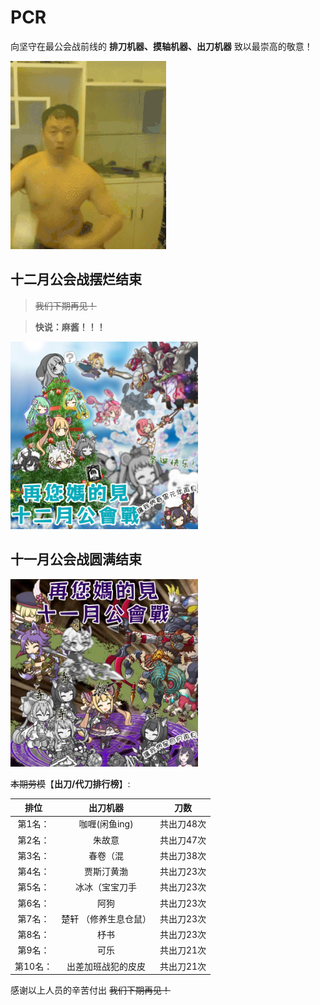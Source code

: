 # PCR
向坚守在最公会战前线的 **排刀机器、摸轴机器、出刀机器** 致以最崇高的敬意！

![salute](docs/salute.gif)

## 十二月公会战摆烂结束
>  ~~我们下期再见！~~

> **快说：麻酱！！！**

<img src="docs/202112.png" width ="300" alt="PCR"/>

## 十一月公会战圆满结束
<img src="docs/202111.png" width ="300" alt="PCR"/>

~~本期劳模~~【**出刀/代刀排行榜**】:

| 排位    | 出刀机器   | 刀数|
| :-------------: | :-------------: |:-------------: |
| 第1名：| 咖喱(闲鱼ing)|  共出刀48次|
| 第2名：| 朱故意 | 共出刀47次|
| 第3名：| 春卷（混 | 共出刀38次|
| 第4名：|贾斯汀黄渤 | 共出刀23次|
| 第5名：| 冰冰（宝宝刀手|  共出刀23次|
| 第6名：| 阿狗 | 共出刀23次|
| 第7名：| 楚轩 （修养生息仓鼠） | 共出刀23次|
| 第8名：| 杼书‎|  共出刀23次|
| 第9名：| 可乐 |共出刀21次|
| 第10名：| 出差加班战犯的皮皮 | 共出刀21次|

感谢以上人员的辛苦付出 ~~我们下期再见！~~

